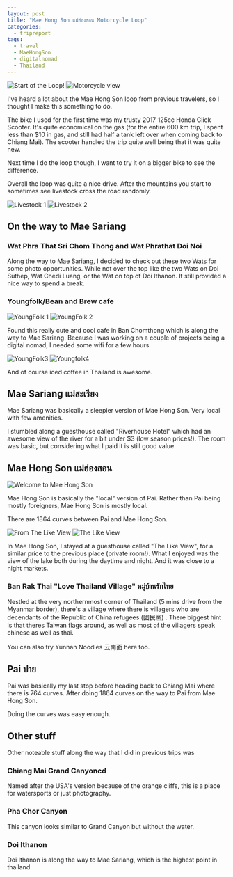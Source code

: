 ```yaml
---
layout: post
title: "Mae Hong Son แม่ฮ่องสอน Motorcycle Loop"
categories:
  - tripreport
tags:
  - travel
  - MaeHongSon
  - digitalnomad
  - Thailand
---
```


![Start of the Loop!](https://images.itinerantfoodie.com/uploads/mae-hong-son-loop/IMG_0764.png)
![Motorcycle view](https://images.itinerantfoodie.com/uploads/mae-hong-son-loop/IMG_0767.png)

I've heard a lot about the Mae Hong Son loop from previous travelers, so I thought I make this something to do.

The bike I used for the first time was my trusty 2017 125cc Honda Click Scooter. It's quite economical on the gas (for the entire 600 km trip, I spent less than $10 in gas, and still had half a tank left over when coming back to Chiang Mai). The scooter handled the trip quite well being that it was quite new.

Next time I do the loop though, I want to try it on a bigger bike to see the difference.

Overall the loop was quite a nice drive. After the mountains you start to sometimes see livestock cross the road randomly.

![Livestock 1](https://images.itinerantfoodie.com/uploads/mae-hong-son-loop/IMG_0816.png)
![Livestock 2](https://images.itinerantfoodie.com/uploads/mae-hong-son-loop/IMG_0817.png)

## On the way to Mae Sariang

### Wat Phra That Sri Chom Thong and Wat Phrathat Doi Noi

Along the way to Mae Sariang, I decided to check out these two Wats for some photo opportunities. While not over the top like the two Wats on Doi Suthep, Wat Chedi Luang, or the Wat on top of Doi Ithanon. It still provided a nice way to spend a break.

### Youngfolk/Bean and Brew cafe

![YoungFolk 1](https://images.itinerantfoodie.com/uploads/mae-hong-son-loop/youngfolk1.png)
![YoungFolk 2](https://images.itinerantfoodie.com/uploads/mae-hong-son-loop/youngfolk2.png)

Found this really cute and cool cafe in Ban Chomthong which is along the way to Mae Sariang. Because I was working on a couple of projects being a digital nomad, I needed some wifi for a few hours.

![YoungFolk3](https://images.itinerantfoodie.com/uploads/mae-hong-son-loop/youngfolk3.png)
![Youngfolk4](https://images.itinerantfoodie.com/uploads/mae-hong-son-loop/youngfolk4.png)

And of course iced coffee in Thailand is awesome.

## Mae Sariang แม่สะเรียง

Mae Sariang was basically a sleepier version of Mae Hong Son. Very local with few amenities.

I stumbled along a guesthouse called "Riverhouse Hotel" which had an awesome view of the river for a bit under $3 (low season prices!). The room was basic, but considering what I paid it is still good value.

## Mae Hong Son แม่ฮ่องสอน

![Welcome to Mae Hong Son](https://images.itinerantfoodie.com/uploads/mae-hong-son-loop/welcometomaehongson.jpg)

Mae Hong Son is basically the "local" version of Pai. Rather than Pai being mostly foreigners, Mae Hong Son is mostly local.

There are 1864 curves between Pai and Mae Hong Son.

![From The Like View](https://images.itinerantfoodie.com/uploads/digital-nomadding-china/maehongson.jpg)
![The Like View](https://images.itinerantfoodie.com/uploads/mae-hong-son-loop/maehongsonnight.jpg)

In Mae Hong Son, I stayed at a guesthouse called "The Like View", for a similar price to the previous place (private room!). What I enjoyed was the view of the lake both during the daytime and night. And it was close to a night markets.

### Ban Rak Thai "Love Thailand Village" หมู่บ้านรักไทย

Nestled at the very northernmost corner of Thailand (5 mins drive from the Myanmar border), there's a village where there is villagers who are decendants of the Republic of China refugees (國民黨) . There biggest hint is that theres Taiwan flags around, as well as most of the villagers speak chinese as well as thai.

You can also try Yunnan Noodles 云南面 here too.

## Pai ปาย

Pai was basically my last stop before heading back to Chiang Mai where there is 764 curves. After doing 1864 curves on the way to Pai from Mae Hong Son.

Doing the curves was easy enough.

## Other stuff

Other noteable stuff along the way that I did in previous trips was

### Chiang Mai Grand Canyoncd

Named after the USA's version because of the orange cliffs, this is a place for watersports or just photography.

### Pha Chor Canyon

This canyon looks similar to Grand Canyon but without the water.

### Doi Ithanon

Doi Ithanon is along the way to Mae Sariang, which is the highest point in thailand
